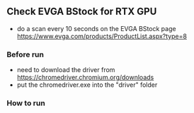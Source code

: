 ## Check EVGA BStock for RTX GPU

* do a scan every 10 seconds on the EVGA BStock page https://www.evga.com/products/ProductList.aspx?type=8

### Before run

* need to download the driver from https://chromedriver.chromium.org/downloads
* put the chromedriver.exe into the "driver" folder

### How to run
```
```